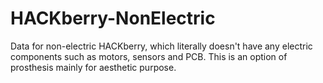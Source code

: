 # HACKberry-NonElectric
Data for non-electric HACKberry, which literally doesn't have any electric components such as motors, sensors and PCB. This is an option of prosthesis mainly for aesthetic purpose.
